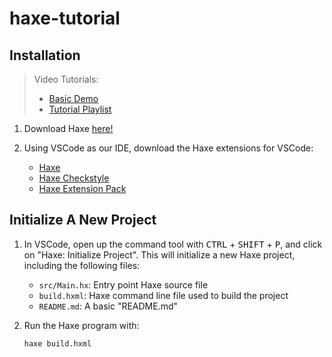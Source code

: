 # haxe-tutorial

## Installation

> Video Tutorials:
> - [Basic Demo](https://www.youtube.com/watch?v=xePJU7HTNkg&ab_channel=RichardOliverBray)
> - [Tutorial Playlist](https://www.youtube.com/playlist?list=PLnweXVCg6yWodTlo3BQXicKJuGrTp_yeV)

1. Download Haxe [here!](https://haxe.org/download/)

1. Using VSCode as our IDE, download the Haxe extensions for VSCode:
   - [Haxe](https://marketplace.visualstudio.com/items?itemName=nadako.vshaxe)
   - [Haxe Checkstyle](https://marketplace.visualstudio.com/items?itemName=vshaxe.haxe-checkstyle)
   - [Haxe Extension Pack](https://marketplace.visualstudio.com/items?itemName=vshaxe.haxe-extension-pack)

## Initialize A New Project

1. In VSCode, open up the command tool with
   <kbd>CTRL</kbd> + <kbd>SHIFT</kbd> + <kbd>P</kbd>,
   and click on "Haxe: Initialize Project".
   This will initialize a new Haxe project, including the following files:
   * `src/Main.hx`: Entry point Haxe source file
   * `build.hxml`: Haxe command line file used to build the project
   * `README.md`: A basic "README.md"

1. Run the Haxe program with:
   ```
   haxe build.hxml
   ```


